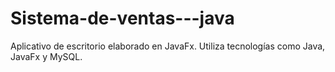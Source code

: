 # Sistema-de-ventas---java
Aplicativo de escritorio elaborado en JavaFx. Utiliza tecnologías como Java, JavaFx y MySQL.

